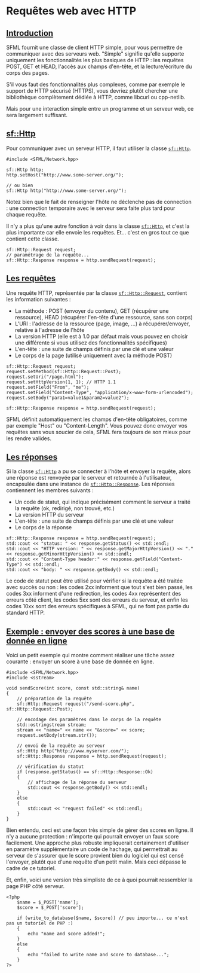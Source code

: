 # Requêtes web avec HTTP

## [Introduction](https://www.sfml-dev.org/tutorials/2.6/network-http-fr.php#introduction)[](https://www.sfml-dev.org/tutorials/2.6/network-http-fr.php#top "Haut de la page")

SFML fournit une classe de client HTTP simple, pour vous permettre de communiquer avec des serveurs web. "Simple" signifie qu'elle supporte uniquement les fonctionnalités les plus basiques de HTTP : les requêtes POST, GET et HEAD, l'accès aux champs d'en-tête, et la lecture/écriture du corps des pages.

S'il vous faut des fonctionnalités plus complexes, comme par exemple le support de HTTP sécurisé (HTTPS), vous devriez plutôt chercher une bibliothèque complètement dédiée à HTTP, comme libcurl ou cpp-netlib.

Mais pour une interaction simple entre un programme et un serveur web, ce sera largement suffisant.

## [sf::Http](https://www.sfml-dev.org/tutorials/2.6/network-http-fr.php#sfhttp)[](https://www.sfml-dev.org/tutorials/2.6/network-http-fr.php#top "Haut de la page")

Pour communiquer avec un serveur HTTP, il faut utiliser la classe [`sf::Http`](https://www.sfml-dev.org/documentation/2.6.0-fr/classsf_1_1Http.php "sf::Http documentation").

```
#include <SFML/Network.hpp>

sf::Http http;
http.setHost("http://www.some-server.org/");

// ou bien
sf::Http http("http://www.some-server.org/");
```

Notez bien que le fait de renseigner l'hôte ne déclenche pas de connection : une connection temporaire avec le serveur sera faite plus tard pour chaque requête.

Il n'y a plus qu'une autre fonction à voir dans la classe [`sf::Http`](https://www.sfml-dev.org/documentation/2.6.0-fr/classsf_1_1Http.php "sf::Http documentation"), et c'est la plus importante car elle envoie les requêtes. Et... c'est en gros tout ce que contient cette classe.

```
sf::Http::Request request;
// paramétrage de la requête...
sf::Http::Response response = http.sendRequest(request);
```

## [Les requêtes](https://www.sfml-dev.org/tutorials/2.6/network-http-fr.php#les-requcotes)[](https://www.sfml-dev.org/tutorials/2.6/network-http-fr.php#top "Haut de la page")

Une requête HTTP, représentée par la classe [`sf::Http::Request`](https://www.sfml-dev.org/documentation/2.6.0-fr/classsf_1_1Http_1_1Request.php "sf::Http::Request documentation"), contient les information suivantes :

- La méthode : POST (envoyer du contenu), GET (récupérer une ressource), HEAD (récupérer l'en-tête d'une ressource, sans son corps)
- L'URI : l'adresse de la ressource (page, image, ...) à récupérer/envoyer, relative à l'adresse de l'hôte
- La version HTTP (elle est à 1.0 par défaut mais vous pouvez en choisir une différente si vous utilisez des fonctionnalités spécifiques)
- L'en-tête : une suite de champs définis par une clé et une valeur
- Le corps de la page (utilisé uniquement avec la méthode POST)

```
sf::Http::Request request;
request.setMethod(sf::Http::Request::Post);
request.setUri("/page.html");
request.setHttpVersion(1, 1); // HTTP 1.1
request.setField("From", "me");
request.setField("Content-Type", "application/x-www-form-urlencoded");
request.setBody("para1=value1&param2=value2");

sf::Http::Response response = http.sendRequest(request);
```

SFML définit automatiquement les champs d'en-tête obligatoires, comme par exemple "Host" ou "Content-Length". Vous pouvez donc envoyer vos requêtes sans vous soucier de cela, SFML fera toujours de son mieux pour les rendre valides.

## [Les réponses](https://www.sfml-dev.org/tutorials/2.6/network-http-fr.php#les-rceponses)[](https://www.sfml-dev.org/tutorials/2.6/network-http-fr.php#top "Haut de la page")

Si la classe [`sf::Http`](https://www.sfml-dev.org/documentation/2.6.0-fr/classsf_1_1Http.php "sf::Http documentation") a pu se connecter à l'hôte et envoyer la requête, alors une réponse est renvoyée par le serveur et retournée à l'utilisateur, encapsulée dans une instance de [`sf::Http::Response`](https://www.sfml-dev.org/documentation/2.6.0-fr/classsf_1_1Http_1_1Response.php "sf::Http::Response documentation"). Les réponses contiennent les membres suivants :

- Un code de statut, qui indique précisément comment le serveur a traité la requête (ok, redirigé, non trouvé, etc.)
- La version HTTP du serveur
- L'en-tête : une suite de champs définis par une clé et une valeur
- Le corps de la réponse

```
sf::Http::Response response = http.sendRequest(request);
std::cout << "status: " << response.getStatus() << std::endl;
std::cout << "HTTP version: " << response.getMajorHttpVersion() << "." << response.getMinorHttpVersion() << std::endl;
std::cout << "Content-Type header:" << response.getField("Content-Type") << std::endl;
std::cout << "body: " << response.getBody() << std::endl;
```

Le code de statut peut être utilisé pour vérifier si la requête a été traitée avec succès ou non : les codes 2xx informent que tout s'est bien passé, les codes 3xx informent d'une redirection, les codes 4xx représentent des erreurs côté client, les codes 5xx sont des erreurs du serveur, et enfin les codes 10xx sont des erreurs spécifiques à SFML, qui ne font pas partie du standard HTTP.

## [Exemple : envoyer des scores à une base de donnée en ligne](https://www.sfml-dev.org/tutorials/2.6/network-http-fr.php#exemple--envoyer-des-scores-ce-une-base-de-donncee-en-ligne)[](https://www.sfml-dev.org/tutorials/2.6/network-http-fr.php#top "Haut de la page")

Voici un petit exemple qui montre comment réaliser une tâche assez courante : envoyer un score à une base de donnée en ligne.

```
#include <SFML/Network.hpp>
#include <sstream>

void sendScore(int score, const std::string& name)
{
    // préparation de la requête
    sf::Http::Request request("/send-score.php", sf::Http::Request::Post);

    // encodage des paramètres dans le corps de la requête
    std::ostringstream stream;
    stream << "name=" << name << "&score=" << score;
    request.setBody(stream.str());

    // envoi de la requête au serveur
    sf::Http http("http://www.myserver.com/");
    sf::Http::Response response = http.sendRequest(request);

    // vérification du statut
    if (response.getStatus() == sf::Http::Response::Ok)
    {
        // affichage de la réponse du serveur
        std::cout << response.getBody() << std::endl;
    }
    else
    {
        std::cout << "request failed" << std::endl;
    }
}
```

Bien entendu, ceci est une façon très simple de gérer des scores en ligne. Il n'y a aucune protection : n'importe qui pourrait envoyer un faux score facilement. Une approche plus robuste impliquerait certainement d'utiliser en paramètre supplémentaire un code de hachage, qui permettrait au serveur de s'assurer que le score provient bien du logiciel qui est censé l'envoyer, plutôt que d'une requête d'un petit malin. Mais ceci dépasse le cadre de ce tutoriel.

Et, enfin, voici une version très simpliste de ce à quoi pourrait ressembler la page PHP côté serveur.

```
<?php
    $name = $_POST['name'];
    $score = $_POST['score'];
    
    if (write_to_database($name, $score)) // peu importe... ce n'est pas un tutoriel de PHP :)
    {
        echo "name and score added!";
    }
    else
    {
        echo "failed to write name and score to database...";
    }
?>
```